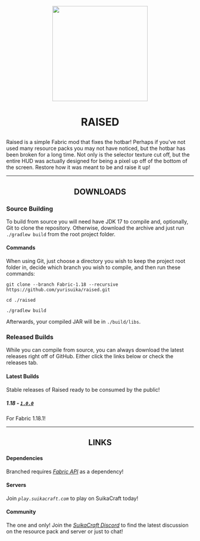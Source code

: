 <p align="center"><img src="https://github.com/yurisuika/Raised/blob/Fabric-1.18/src/main/resources/assets/raised/icon.png?raw=true" width="256" height="256"></p>

# <p align="center">RAISED</p>

Raised is a simple Fabric mod that fixes the hotbar! Perhaps if you've not used many resource packs you may not have noticed, but the hotbar has been broken for a long time. Not only is the selector texture cut off, but the entire HUD was actually designed for being a pixel up off of the bottom of the screen. Restore how it was meant to be and raise it up!

---

## <p align="center">DOWNLOADS</p>

### Source Building

To build from source you will need have JDK 17 to compile and, optionally, Git to clone the repository. Otherwise, download the archive and just run `./gradlew build` from the root project folder.

#### Commands

When using Git, just choose a directory you wish to keep the project root folder in, decide which branch you wish to compile, and then run these commands:

```shell script
git clone --branch Fabric-1.18 --recursive https://github.com/yurisuika/raised.git

cd ./raised

./gradlew build
```

Afterwards, your compiled JAR will be in `./build/libs`.

### Released Builds

While you can compile from source, you can always download the latest releases right off of GitHub. Either click the links below or check the releases tab.

#### Latest Builds

Stable releases of Raised ready to be consumed by the public!

##### 1.18 - [*`1.0.0`*](https://github.com/yurisuika/Raised/releases/download/1.0.0/raised-1.18.1-1.0.0.jar)

For Fabric 1.18.1!


---

## <p align="center">LINKS</p>

#### Dependencies

Branched requires *[Fabric API](https://www.curseforge.com/minecraft/mc-mods/fabric-api)* as a dependency!

#### Servers

Join *`play.suikacraft.com`* to play on SuikaCraft today!

#### Community

The one and only! Join the *[SuikaCraft Discord](https://discord.gg/0zdNEkQle7Qg9C1H)* to find the latest discussion on the resource pack and server or just to chat!
